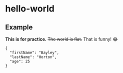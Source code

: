 # hello-world

## Example
**This is for practice.**
~~The world is flat.~~
That is funny! 😂


```
{
  "firstName": "Bayley",
  "lastName": "Horton",
  "age": 25
}
```
